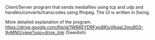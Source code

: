 Client/Server program that sends mediafiles using tcp and udp and handles/converts/transcodes using ffmpeg.
The UI is written in Swing.

More detailed explanation of the program.
https://drive.google.com/file/d/1WR6EYDRFxjx8KluVAqgL2mu903-9yMNG/view?usp=drive_link (Swedish)
